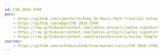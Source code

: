 ```yaml
---
id: CVE-2018-3760
pocs:
    - https://github.com/cyberharsh/Ruby-On-Rails-Path-Traversal-Vulnerability-CVE-2018-3760-
    - https://github.com/mpgn/CVE-2018-3760
    - https://raw.githubusercontent.com/jaeles-project/jaeles-signatures/master/cves/rails-cve-2018-3760.yaml
    - https://raw.githubusercontent.com/jaeles-project/jaeles-signatures/master/cves/rails-sprockets-info-leak-cve-2018-3760.yaml
    - https://raw.githubusercontent.com/projectdiscovery/nuclei-templates/master/cves/CVE-2018-3760.yaml
courses:
    - https://github.com/vulhub/vulhub/tree/master/rails/CVE-2018-3760
---
```


